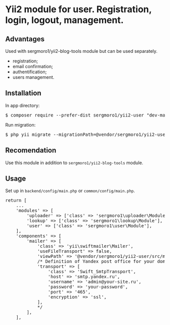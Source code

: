 <h1>Yii2 module for user. Registration, login, logout, management.</h1>

<h2>Advantages</h2>

Used with sergmoro1/yii2-blog-tools module but can be used separately.

<ul>
  <li>registration;</li>
  <li>email confirmation;</li>
  <li>authentification;</li>
  <li>users management.</li>
</ul>

<h2>Installation</h2>

In app directory:

<pre>
$ composer require --prefer-dist sergmoro1/yii2-user "dev-master"
</pre>

Run migration:
<pre>
$ php yii migrate --migrationPath=@vendor/sergmoro1/yii2-user/src/migrations
</pre>

<h2>Recomendation</h2>

Use this module in addition to <code>sergmoro1/yii2-blog-tools</code> module.

<h2>Usage</h2>

Set up in <code>backend/config/main.php</code> or <code>common/config/main.php</code>.

<pre>
return [
    ...
    'modules' => [
        'uploader' => ['class' => 'sergmoro1\uploader\Module'],
        'lookup' => ['class' => 'sergmoro1\lookup\Module'],
        'user' => ['class' => 'sergmoro1\user\Module'],
    ],
    'components' => [
        'mailer' => [
            'class' => 'yii\swiftmailer\Mailer',
            'useFileTransport' => false,
            'viewPath' => '@vendor/sergmoro1/yii2-user/src/mail',
            /* Definition of Yandex post office for your domain (example).
            'transport' => [
                'class' => 'Swift_SmtpTransport',
                'host' => 'smtp.yandex.ru',
                'username' => 'admin@your-site.ru',
                'password' => 'your-password',
                'port' => '465',
                'encryption' => 'ssl',
            ],
            */
        ],
    ],
</pre>
